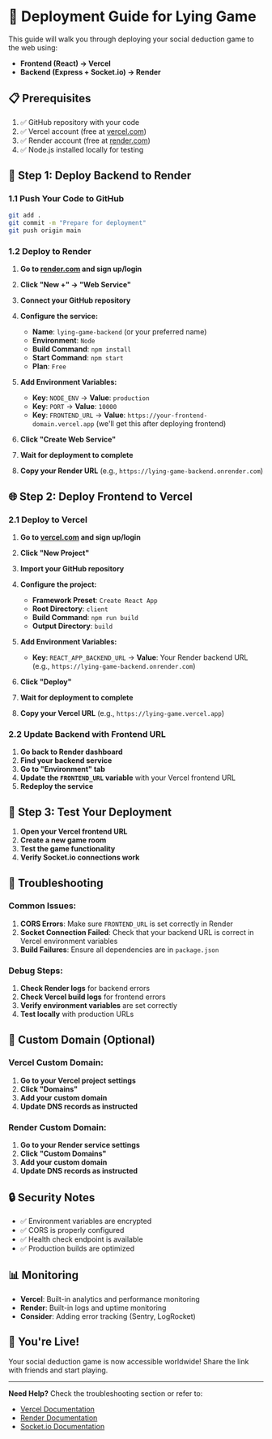 # 🚀 Deployment Guide for Lying Game

This guide will walk you through deploying your social deduction game to the web using:
- **Frontend (React) → Vercel**
- **Backend (Express + Socket.io) → Render**

## 📋 Prerequisites

1. ✅ GitHub repository with your code
2. ✅ Vercel account (free at [vercel.com](https://vercel.com))
3. ✅ Render account (free at [render.com](https://render.com))
4. ✅ Node.js installed locally for testing

## 🔧 Step 1: Deploy Backend to Render

### 1.1 Push Your Code to GitHub
```bash
git add .
git commit -m "Prepare for deployment"
git push origin main
```

### 1.2 Deploy to Render

1. **Go to [render.com](https://render.com) and sign up/login**
2. **Click "New +" → "Web Service"**
3. **Connect your GitHub repository**
4. **Configure the service:**
   - **Name**: `lying-game-backend` (or your preferred name)
   - **Environment**: `Node`
   - **Build Command**: `npm install`
   - **Start Command**: `npm start`
   - **Plan**: `Free`

5. **Add Environment Variables:**
   - **Key**: `NODE_ENV` → **Value**: `production`
   - **Key**: `PORT` → **Value**: `10000`
   - **Key**: `FRONTEND_URL` → **Value**: `https://your-frontend-domain.vercel.app` (we'll get this after deploying frontend)

6. **Click "Create Web Service"**
7. **Wait for deployment to complete**
8. **Copy your Render URL** (e.g., `https://lying-game-backend.onrender.com`)

## 🌐 Step 2: Deploy Frontend to Vercel

### 2.1 Deploy to Vercel

1. **Go to [vercel.com](https://vercel.com) and sign up/login**
2. **Click "New Project"**
3. **Import your GitHub repository**
4. **Configure the project:**
   - **Framework Preset**: `Create React App`
   - **Root Directory**: `client`
   - **Build Command**: `npm run build`
   - **Output Directory**: `build`

5. **Add Environment Variables:**
   - **Key**: `REACT_APP_BACKEND_URL` → **Value**: Your Render backend URL (e.g., `https://lying-game-backend.onrender.com`)

6. **Click "Deploy"**
7. **Wait for deployment to complete**
8. **Copy your Vercel URL** (e.g., `https://lying-game.vercel.app`)

### 2.2 Update Backend with Frontend URL

1. **Go back to Render dashboard**
2. **Find your backend service**
3. **Go to "Environment" tab**
4. **Update the `FRONTEND_URL` variable** with your Vercel frontend URL
5. **Redeploy the service**

## 🔄 Step 3: Test Your Deployment

1. **Open your Vercel frontend URL**
2. **Create a new game room**
3. **Test the game functionality**
4. **Verify Socket.io connections work**

## 🐛 Troubleshooting

### Common Issues:

1. **CORS Errors**: Make sure `FRONTEND_URL` is set correctly in Render
2. **Socket Connection Failed**: Check that your backend URL is correct in Vercel environment variables
3. **Build Failures**: Ensure all dependencies are in `package.json`

### Debug Steps:

1. **Check Render logs** for backend errors
2. **Check Vercel build logs** for frontend errors
3. **Verify environment variables** are set correctly
4. **Test locally** with production URLs

## 📱 Custom Domain (Optional)

### Vercel Custom Domain:
1. **Go to your Vercel project settings**
2. **Click "Domains"**
3. **Add your custom domain**
4. **Update DNS records as instructed**

### Render Custom Domain:
1. **Go to your Render service settings**
2. **Click "Custom Domains"**
3. **Add your custom domain**
4. **Update DNS records as instructed**

## 🔒 Security Notes

- ✅ Environment variables are encrypted
- ✅ CORS is properly configured
- ✅ Health check endpoint is available
- ✅ Production builds are optimized

## 📊 Monitoring

- **Vercel**: Built-in analytics and performance monitoring
- **Render**: Built-in logs and uptime monitoring
- **Consider**: Adding error tracking (Sentry, LogRocket)

## 🎉 You're Live!

Your social deduction game is now accessible worldwide! Share the link with friends and start playing.

---

**Need Help?** Check the troubleshooting section or refer to:
- [Vercel Documentation](https://vercel.com/docs)
- [Render Documentation](https://render.com/docs)
- [Socket.io Documentation](https://socket.io/docs)
